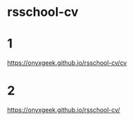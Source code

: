 # rsschool-cv
# 1
https://onyxgeek.github.io/rsschool-cv/cv
# 2
https://onyxgeek.github.io/rsschool-cv/